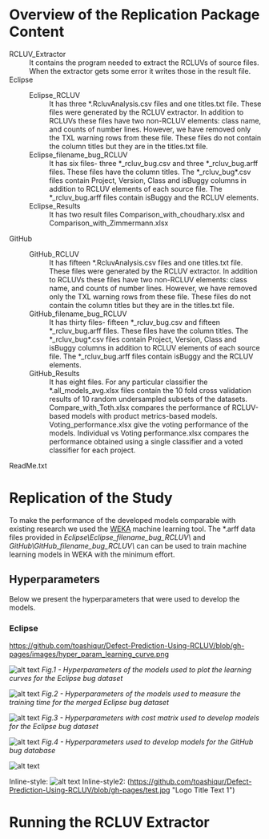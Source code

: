 # Overview of the Replication Package Content
<html>
<dl>
  <dt>RCLUV_Extractor</dt>
  <dd>It contains the program needed to extract the RCLUVs of source files. When the extractor gets some error it writes those in the result file.</dd>  
  
  <dt>Eclipse</dt>
  <dd>
    <dl>
      <dt>Eclipse_RCLUV</dt>
      <dd> It has three *.RcluvAnalysis.csv files and one titles.txt file. These files were generated by the RCLUV extractor. In addition to RCLUVs these files have two non-RCLUV elements: class name, and counts of number lines. However, we have removed only the TXL warning rows from these file. These files do not contain the column titles but they are in the titles.txt file.</dd>
      <dt>Eclipse_filename_bug_RCLUV</dt>
      <dd>It has six files- three *_rcluv_bug.csv and three *_rcluv_bug.arff files. These files have the column titles. The *_rcluv_bug*.csv files contain Project, Version, Class and isBuggy columns in addition to RCLUV elements of each source file. The *_rcluv_bug.arff files contain isBuggy and the RCLUV elements.</dd>
      <dt>Eclipse_Results</dt>
      <dd>It has two result files Comparison_with_choudhary.xlsx and Comparison_with_Zimmermann.xlsx </dd>
    </dl>
  </dd>
  
  <dt>GitHub</dt>
  <dd>
    <dl>
      <dt>GitHub_RCLUV</dt>
      <dd>It has fifteen *.RcluvAnalysis.csv files and one titles.txt file. These files were generated by the RCLUV extractor. In addition to RCLUVs these files have two non-RCLUV elements: class name, and counts of number lines. However, we have removed only the TXL warning rows from these file. These files do not contain the column titles but they are in the titles.txt file. </dd>
      <dt>GitHub_filename_bug_RCLUV</dt>
      <dd>It has thirty files- fifteen *_rcluv_bug.csv and fifteen *_rcluv_bug.arff files. These files have the column titles. The *_rcluv_bug*.csv files contain Project, Version, Class and isBuggy columns in addition to RCLUV elements of each source file. The *_rcluv_bug.arff files contain isBuggy and the RCLUV elements. </dd>
      <dt>GitHub_Results</dt>
      <dd>It has eight files. For any particular classifier the *.all_models_avg.xlsx files contain the 10 fold cross validation results of 10 random undersampled subsets of the datasets. Compare_with_Toth.xlsx compares the performance of RCLUV-based models with product metrics-based models. Voting_performance.xlsx give the voting performance of the models. Individual vs Voting performance.xlsx compares the performance obtained using a single classifier and a voted classifier for each project.
      </dd>
    </dl>
  </dd>
  
  <dt>ReadMe.txt</dt>
  </dl>
  </html>
  
# Replication of the Study
To make the performance of the developed models comparable with existing research we used the [WEKA][weka-link] machine learning tool. The \*.arff data files provided in *Eclipse\Eclipse_filename_bug_RCLUV\\* and *GitHub\GitHub_filename_bug_RCLUV\\* can can be used to train machine learning models in WEKA with the minimum effort.

## Hyperparameters
  Below we present the hyperparameters that were used to develop the models.
  
### Eclipse
https://github.com/toashiqur/Defect-Prediction-Using-RCLUV/blob/gh-pages/images/hyper_param_learning_curve.png

![alt text](https://github.com/toashiqur/Defect-Prediction-Using-RCLUV/blob/gh-pages/images/hyper_param_learning_curve.png "Hyperparameters of the models used to plot the learning curves for the Eclipse bug dataset")
*Fig.1 - Hyperparameters of the models used to plot the learning curves for the Eclipse bug dataset*

![alt text](https://github.com/toashiqur/Defect-Prediction-Using-RCLUV/blob/gh-pages/images/hyper_param_training_time.png "Hyperparameters of the models used to measure the training time for the merged Eclipse bug dataset")
*Fig.2 - Hyperparameters of the models used to measure the training time for the merged Eclipse bug dataset*

![alt text](https://github.com/toashiqur/Defect-Prediction-Using-RCLUV/blob/gh-pages/images/hyper_param_with_cost_eclipse.png "Hyperparameters with cost matrix used to develop models for the Eclipse bug dataset")
*Fig.3 - Hyperparameters with cost matrix used to develop models for the Eclipse bug dataset*

![alt text](https://github.com/toashiqur/Defect-Prediction-Using-RCLUV/blob/gh-pages/images/hyper_param_with_cost_github.png "Hyperparameters used to develop models for the GitHub bug database")
*Fig.4 - Hyperparameters used to develop models for the GitHub bug database*

![alt text][logo]

[logo]: https://github.com/toashiqur/Defect-Prediction-Using-RCLUV/blob/gh-pages/test.jpg "Logo Title Text 2"
Inline-style: 
![alt text](https://github.com/adam-p/markdown-here/raw/master/src/common/images/icon48.png "Logo Title Text 1")
Inline-style2: 
(https://github.com/toashiqur/Defect-Prediction-Using-RCLUV/blob/gh-pages/test.jpg "Logo Title Text 1")


# Running the RCLUV Extractor


[weka-link]:https://www.cs.waikato.ac.nz/ml/weka/
